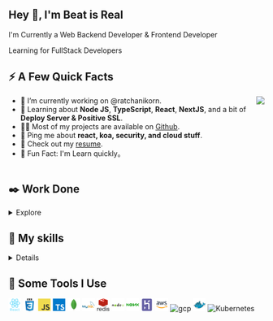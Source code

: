 
<h2>Hey 👋, I'm Beat is Real </h2>
<p> I'm Currently a Web Backend Developer &  Frontend Developer </p>
<p>  Learning for FullStack Developers  </p>

<h2>⚡️ A Few Quick Facts</h2>
<img align="right" src="https://media1.giphy.com/media/13HgwGsXF0aiGY/giphy.gif" />

<ul>
<li>🔭 I’m currently working on @ratchanikorn.</li>
<li>🧐 Learning about 
<strong>Node JS</strong>,  
<strong>TypeScript</strong>, 
<strong>React</strong>,
<strong>NextJS</strong>, 
and a bit of <strong>Deploy Server & Positive SSL</strong>.
</li>
<li>👨‍💻 Most of my projects are available on <a href="https://github.com/beatXD">Github</a>.</li>
<li>💬 Ping me about <strong>react, koa, security, and cloud stuff</strong>.</li>
<li>📙 Check out my <a href="https://drive.google.com/file/d/1PYw05Jfo1Ak51ihe-Ct5G34fIblsb9Q-/view?usp=sharing">resume</a>.</li>
<li>🎉 Fun Fact: I'm Learn quickly。</li>
<br />
</ul>

<h2>✒️ Work Done </h2>
<details>
 <summary>Explore</summary>
 <li>Daily Report System</li>
<li> Merge Chat Facebook && Line oa  </li>
</details>

<h2>📜 My skills </h2>

<details>
<div align="center">
<img src='https://github-readme-stats.vercel.app/api?username=beatXD&show_icons=true&theme=tokyonight&count_private=true&line_height=40'  align="left" />
<img src='https://github-readme-stats.vercel.app/api/top-langs/?username=beatXD&theme=tokyonight&hide_langs_below=4'/>


</div>
</details>

<h2>🚀 Some Tools I Use</h2>
<p align="left">
<img src="https://raw.githubusercontent.com/devicons/devicon/master/icons/react/react-original-wordmark.svg" alt="react" width="25" height="25" />
<img src="https://raw.githubusercontent.com/devicons/devicon/master/icons/css3/css3-original-wordmark.svg" alt="css3" width="25" height="25" />
<img src="https://raw.githubusercontent.com/devicons/devicon/master/icons/javascript/javascript-original.svg" alt="javascript" width="25" height="25" />
<img src="https://raw.githubusercontent.com/devicons/devicon/master/icons/typescript/typescript-original.svg" alt="typescript" width="25" height="25" />
<img src="https://raw.githubusercontent.com/devicons/devicon/master/icons/mongodb/mongodb-original.svg" alt="mongodb" width="25" height="25" />
<img src="https://raw.githubusercontent.com/devicons/devicon/master/icons/mysql/mysql-original-wordmark.svg" alt="mysql" width="25" height="25" />
<img src="https://raw.githubusercontent.com/devicons/devicon/master/icons/redis/redis-original-wordmark.svg" alt="redis" width="25" height="25" />
<img src="https://raw.githubusercontent.com/devicons/devicon/master/icons/nodejs/nodejs-original-wordmark.svg" alt="nodejs" width="25" height="25" />
<img src="https://raw.githubusercontent.com/devicons/devicon/master/icons/nginx/nginx-original.svg" alt="nginx" width="25" height="25" />
<img src="https://raw.githubusercontent.com/devicons/devicon/master/icons/heroku/heroku-plain.svg" alt="heroku" width="25" height="25" />
<img src="https://raw.githubusercontent.com/github/explore/80688e429a7d4ef2fca1e82350fe8e3517d3494d/topics/aws/aws.png" alt="aws" width="25" height="25" />
<img src="https://www.vectorlogo.zone/logos/google_cloud/google_cloud-icon.svg" alt="gcp" width="25" height="25" />
<img src="https://raw.githubusercontent.com/devicons/devicon/master/icons/docker/docker-original.svg" alt="Docker" width="25" height="25" />
<img src="https://www.vectorlogo.zone/logos/kubernetes/kubernetes-icon.svg" alt="Kubernetes" width="25" height="25" />
</p>

